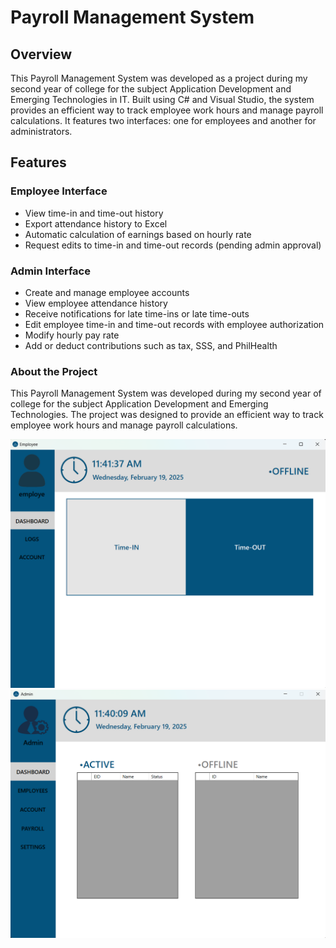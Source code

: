 # Payroll Management System

## Overview
This Payroll Management System was developed as a project during my second year of college for the subject Application Development and Emerging Technologies in IT. Built using C# and Visual Studio, the system provides an efficient way to track employee work hours and manage payroll calculations. It features two interfaces: one for employees and another for administrators.

## Features

### Employee Interface
- View time-in and time-out history
- Export attendance history to Excel
- Automatic calculation of earnings based on hourly rate
- Request edits to time-in and time-out records (pending admin approval)

### Admin Interface
- Create and manage employee accounts
- View employee attendance history
- Receive notifications for late time-ins or late time-outs
- Edit employee time-in and time-out records with employee authorization
- Modify hourly pay rate
- Add or deduct contributions such as tax, SSS, and PhilHealth

### About the Project

This Payroll Management System was developed during my second year of college for the subject Application Development and Emerging Technologies. The project was designed to provide an efficient way to track employee work hours and manage payroll calculations.



![App Screenshot](images/payroll_employee.png)
![App Screenshot](images/payroll_admin.png)

